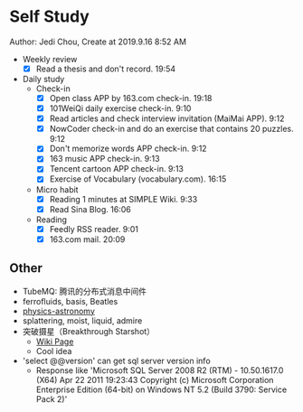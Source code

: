 # Self Study

Author: Jedi Chou, Create at 2019.9.16 8:52 AM

* Weekly review
  -[x] Read a thesis and don't record. 19:54

* Daily study
  * Check-in
    -[x] Open class APP by 163.com check-in. 19:18
    -[x] 101WeiQi daily exercise check-in. 9:10
    -[x] Read articles and check interview invitation (MaiMai APP). 9:12
    -[x] NowCoder check-in and do an exercise that contains 20 puzzles. 9:12
    -[x] Don't memorize words APP check-in. 9:12
    -[x] 163 music APP check-in. 9:13
    -[x] Tencent cartoon APP check-in. 9:13
    -[x] Exercise of Vocabulary (vocabulary.com). 16:15

  * Micro habit
    -[x] Reading 1 minutes at SIMPLE Wiki. 9:33
    -[x] Read Sina Blog. 16:06

  * Reading
    -[x] Feedly RSS reader. 9:01
    -[x] 163.com mail. 20:09

## Other

* TubeMQ: 腾讯的分布式消息中间件
* ferrofluids, basis, Beatles
* [physics-astronomy](https://www.physics-astronomy.org)
* splattering, moist, liquid, admire
* 突破摄星（Breakthrough Starshot）
  * [Wiki Page](https://en.wikipedia.org/wiki/Breakthrough_Starshot)
  * Cool idea
* 'select @@version' can get sql server version info
  * Response like 'Microsoft SQL Server 2008 R2 (RTM) - 10.50.1617.0 (X64)   Apr 22 2011 19:23:43   Copyright (c) Microsoft Corporation  Enterprise Edition (64-bit) on Windows NT 5.2 (Build 3790: Service Pack 2)'
